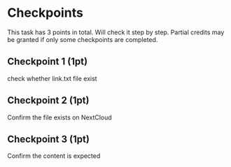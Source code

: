 # Checkpoints
This task has 3 points in total. Will check it step by step. Partial credits may be granted if only some checkpoints are completed.

## Checkpoint 1 (1pt)

check whether link.txt file exist

## Checkpoint 2 (1pt)

Confirm the file exists on NextCloud

## Checkpoint 3 (1pt)

Confirm the content is expected
